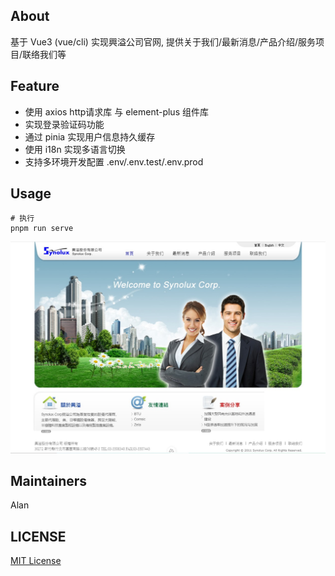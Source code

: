 ## About
基于 Vue3 (vue/cli) 实现興溢公司官网, 提供关于我们/最新消息/产品介绍/服务项目/联络我们等

## Feature

* 使用 axios http请求库 与 element-plus 组件库
* 实现登录验证码功能
* 通过 pinia 实现用户信息持久缓存
* 使用 i18n 实现多语言切换
* 支持多环境开发配置 .env/.env.test/.env.prod

## Usage
```
# 执行
pnpm run serve
```
![image](https://raw.githubusercontent.com/joanbabyfet/md_img/master/synolux/synolux.jpg)

## Maintainers
Alan

## LICENSE
[MIT License](https://github.com/joanbabyfet/synolux_vue3/blob/master/LICENSE)